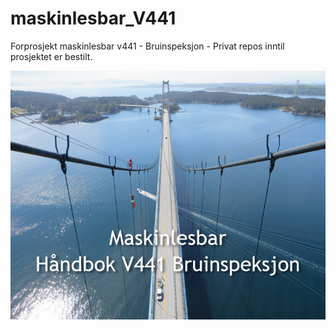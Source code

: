 # maskinlesbar_V441
Forprosjekt maskinlesbar v441 - Bruinspeksjon - Privat repos inntil prosjektet er bestilt.

![V441 Bruinspeksjon](https://github.com/buildingsmart-norway/maskinlesbar_V441/blob/master/700_bilder/Handbook_V441.png)


